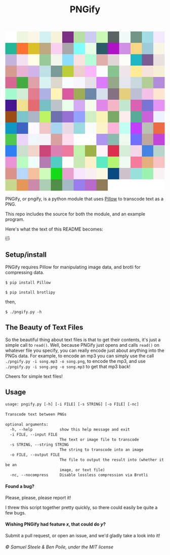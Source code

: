 <h1 align="center">
<br>
PNGify
<br>
<br>
</h1>

![README-scaled.png](screens/readme-scaled.png)

PNGify, or pngify, is a python module that uses [Pillow](https://github.com/python-pillow/Pillow) to transcode text as a PNG.

This repo includes the source for both the module, and an example program.

Here's what the text of this README becomes:

![README.png](screens/readme.png)


## Setup/install
PNGify requires Pillow for manipulating image data, and brotli for compressing data.

`$ pip install Pillow`

`$ pip install brotlipy`

then,

`$ ./pngify.py -h`

## The Beauty of Text Files
So the beautiful thing about text files is that to get their contents, it's just a simple call to `read()`.
Well, because PNGify just opens and calls `read()` on whatever file you specify, you can really encode just about anything into the PNGs data. For example, to encode an mp3 you can simply use the call `./pngify.py -i song.mp3 -o song.png`, to encode the mp3, and use `./pngify.py -i song.png -o song.mp3` to get that mp3 back!

Cheers for simple text files!

## Usage
```
usage: pngify.py [-h] [-i FILE] [-s STRING] [-o FILE] [-nc]

Transcode text between PNGs

optional arguments:
  -h, --help            show this help message and exit
  -i FILE, --input FILE
                        The text or image file to transcode
  -s STRING, --string STRING
                        The string to transcode into an image
  -o FILE, --output FILE
                        The file to output the result into (whether it be an
                        image, or text file)
  -nc, --nocompress     Disable lossless compression via Brotli
```

#### Found a bug?
Please, please, please report it!

I threw this script together pretty quickly, so there could easily be quite a few bugs.

#### Wishing PNGify had feature *x*, that could do *y*?
Submit a pull request, or open an issue, and we'd gladly take a look into it!


###### &copy; Samuel Steele & Ben Poile, under the MIT license
